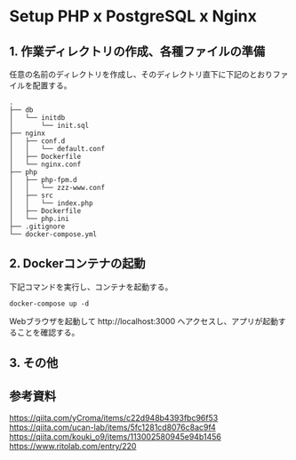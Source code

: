 # Setup PHP x PostgreSQL x Nginx

## 1. 作業ディレクトリの作成、各種ファイルの準備

任意の名前のディレクトリを作成し、そのディレクトリ直下に下記のとおりファイルを配置する。
```
.
├── db
│   └── initdb
│       └── init.sql
├── nginx
│   ├── conf.d
│   │   └── default.conf
│   ├── Dockerfile
│   └── nginx.conf
├── php
│   ├── php-fpm.d
│   │   └── zzz-www.conf
│   ├── src
│   │   └── index.php
│   ├── Dockerfile
│   └── php.ini
├── .gitignore
└── docker-compose.yml
```

## 2. Dockerコンテナの起動

下記コマンドを実行し、コンテナを起動する。
```
docker-compose up -d
```
Webブラウザを起動して http://localhost:3000 へアクセスし、アプリが起動することを確認する。

## 3. その他

## 参考資料

https://qiita.com/yCroma/items/c22d948b4393fbc96f53<br>
https://qiita.com/ucan-lab/items/5fc1281cd8076c8ac9f4<br>
https://qiita.com/kouki_o9/items/113002580945e94b1456<br>
https://www.ritolab.com/entry/220<br>
